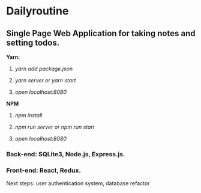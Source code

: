 # Dailyroutine
## Single Page Web Application for taking notes and setting todos.

**Yarn:**

1. *yarn add package.json*

2. *yarn server or yarn start*

3. *open localhost:8080*

**NPM**

1. *npm install*

2. *npm run server or npm run start*

3. *open localhost:8080*

### Back-end: SQLite3, Node.js, Express.js.
### Front-end: React, Redux.

Next steps: user authentication system, database refactor
